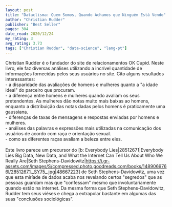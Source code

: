 ```yaml
---
layout: post
title: "Dataclisma: Quem Somos, Quando Achamos que Ninguém Está Vendo"
author: "Christian Rudder"
publisher: "Best Seller"
pages: 304
date_read: 2020/12/24
my_rating: 3
avg_rating: 3.73
tags: ["Christian Rudder", "data-science", "lang-pt"]
---
```


Christian Rudder é o fundador do site de relacionamentos OK Cupid. Neste livro, ele faz diversas análises utilizando a incrível quantidade de informações fornecidas pelos seus usuários no site. Cito alguns resultados interessantes: <br/>- a disparidade das avaliações de homens e mulheres quanto a "a idade ideal" do parceiro que procuram.<br/>- a diferença entre homens e mulheres quando avaliam os seus pretendentes. As mulheres dão notas muito mais baixas ao homens, enquanto a distribuição das notas dadas pelos homens é praticamente uma gaussiana.<br/>- diferenças de taxas de mensagens e respostas enviadas por homens e mulheres.<br/>- análises das palavras e expressões mais utilizadas na comunicação dos usuários de acordo com raça e orientação sexual.<br/>- como as diferentes raças avaliam a beleza entre eles.<br/><br/>Este livro parece um precursor do [b: Everybody Lies|28512671|Everybody Lies  Big Data, New Data, and What the Internet Can Tell Us About Who We Really Are|Seth Stephens-Davidowitz|https://i.gr-assets.com/images/S/compressed.photo.goodreads.com/books/1489069766l/28512671._SY75_.jpg|48667223] de Seth Stephens-Davidowitz, uma vez que esta miríade de dados acaba nos revelando certos "segredos" que as pessoas guardam mas que "confessam" mesmo que involuntariamente quando estão na internet. Da mesma forma que Seth Stephens-Davidowitz, Rudder tem seus viéses e chega a extrapolar bastante em algumas das suas "conclusões sociológicas". 

